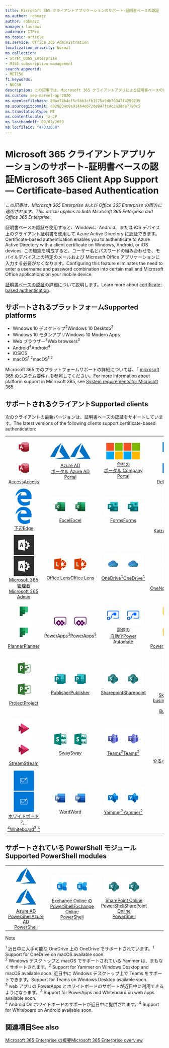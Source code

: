 ```yaml
---
title: Microsoft 365 クライアントアプリケーションのサポート-証明書ベースの認証
ms.author: robmazz
author: robmazz
manager: laurawi
audience: ITPro
ms.topic: article
ms.service: Office 365 Administration
localization_priority: Normal
ms.collection:
- Strat_O365_Enterprise
- M365-subscription-management
search.appverid:
- MET150
f1.keywords:
- NOCSH
description: この記事では、Microsoft 365 クライアントアプリによる証明書ベースの認証のサポートに関する詳細を確認します。
ms.custom: seo-marvel-apr2020
ms.openlocfilehash: 89ae78b4cf5c5bb3cfb1575a5db76047f4299239
ms.sourcegitcommit: c029834c8a914b4e072de847fc4c3a3dde7790c5
ms.translationtype: MT
ms.contentlocale: ja-JP
ms.lasthandoff: 09/02/2020
ms.locfileid: "47332630"
---
```

# <a name="microsoft-365-client-app-support--certificate-based-authentication"></a><span data-ttu-id="6e2d8-103">Microsoft 365 クライアントアプリケーションのサポート-証明書ベースの認証</span><span class="sxs-lookup"><span data-stu-id="6e2d8-103">Microsoft 365 Client App Support — Certificate-based Authentication</span></span>

<span data-ttu-id="6e2d8-104">*この記事は、Microsoft 365 Enterprise および Office 365 Enterprise の両方に適用されます。*</span><span class="sxs-lookup"><span data-stu-id="6e2d8-104">*This article applies to both Microsoft 365 Enterprise and Office 365 Enterprise.*</span></span>

<span data-ttu-id="6e2d8-105">証明書ベースの認証を使用すると、Windows、Android、または iOS デバイス上のクライアント証明書を使用して Azure Active Directory に認証できます。</span><span class="sxs-lookup"><span data-stu-id="6e2d8-105">Certificate-based authentication enables you to authenticate to Azure Active Directory with a client certificate on Windows, Android, or iOS devices.</span></span> <span data-ttu-id="6e2d8-106">この機能を構成すると、ユーザー名とパスワードの組み合わせを、モバイルデバイス上の特定のメールおよび Microsoft Office アプリケーションに入力する必要がなくなります。</span><span class="sxs-lookup"><span data-stu-id="6e2d8-106">Configuring this feature eliminates the need to enter a username and password combination into certain mail and Microsoft Office applications on your mobile device.</span></span>

<span data-ttu-id="6e2d8-107">[証明書ベースの認証](https://docs.microsoft.com/azure/active-directory/authentication/active-directory-certificate-based-authentication-get-started)の詳細について説明します。</span><span class="sxs-lookup"><span data-stu-id="6e2d8-107">Learn more about [certificate-based authentication](https://docs.microsoft.com/azure/active-directory/authentication/active-directory-certificate-based-authentication-get-started).</span></span>

## <a name="supported-platforms"></a><span data-ttu-id="6e2d8-108">サポートされるプラットフォーム</span><span class="sxs-lookup"><span data-stu-id="6e2d8-108">Supported platforms</span></span>

 - <span data-ttu-id="6e2d8-109">Windows 10 デスクトップ<sup>2</sup></span><span class="sxs-lookup"><span data-stu-id="6e2d8-109">Windows 10 Desktop<sup>2</sup></span></span>
 - <span data-ttu-id="6e2d8-110">Windows 10 モダンアプリ</span><span class="sxs-lookup"><span data-stu-id="6e2d8-110">Windows 10 Modern Apps</span></span>
 - <span data-ttu-id="6e2d8-111">Web ブラウザー<sup>3</sup></span><span class="sxs-lookup"><span data-stu-id="6e2d8-111">Web browsers<sup>3</sup></span></span>
 - <span data-ttu-id="6e2d8-112">Android<sup>4</sup></span><span class="sxs-lookup"><span data-stu-id="6e2d8-112">Android<sup>4</sup></span></span>
 - <span data-ttu-id="6e2d8-113">iOS</span><span class="sxs-lookup"><span data-stu-id="6e2d8-113">iOS</span></span>
 - <span data-ttu-id="6e2d8-114">macOS<sup>1</sup> <sup>2</sup></span><span class="sxs-lookup"><span data-stu-id="6e2d8-114">macOS<sup>1</sup> <sup>2</sup></span></span>

<span data-ttu-id="6e2d8-115">Microsoft 365 でのプラットフォームサポートの詳細については、「 [microsoft 365 のシステム要件](https://products.office.com/office-system-requirements)」を参照してください。</span><span class="sxs-lookup"><span data-stu-id="6e2d8-115">For more information about platform support in Microsoft 365, see [System requirements for Microsoft 365](https://products.office.com/office-system-requirements).</span></span>

## <a name="supported-clients"></a><span data-ttu-id="6e2d8-116">サポートされるクライアント</span><span class="sxs-lookup"><span data-stu-id="6e2d8-116">Supported clients</span></span>

<span data-ttu-id="6e2d8-117">次のクライアントの最新バージョンは、証明書ベースの認証をサポートしています。</span><span class="sxs-lookup"><span data-stu-id="6e2d8-117">The latest versions of the following clients support certificate-based authentication:</span></span>

| | | | | | |
|:---:|:---:|:---:|:---:|:---:|:---:|
| <span data-ttu-id="6e2d8-118">![Access アイコン](../media/o365-access-64x64.png)</span><span class="sxs-lookup"><span data-stu-id="6e2d8-118">![Access icon](../media/o365-access-64x64.png)</span></span> <br> [<span data-ttu-id="6e2d8-119">Access</span><span class="sxs-lookup"><span data-stu-id="6e2d8-119">Access</span></span>](https://products.office.com/access) | <span data-ttu-id="6e2d8-120">![Azure アイコン](../media/o365-azure-64x64.png)</span><span class="sxs-lookup"><span data-stu-id="6e2d8-120">![Azure icon](../media/o365-azure-64x64.png)</span></span> <br> [<span data-ttu-id="6e2d8-121">Azure AD <br> ポータル </span><span class="sxs-lookup"><span data-stu-id="6e2d8-121">Azure AD <br> Portal </span></span>](https://azure.microsoft.com/features/azure-portal/) | <span data-ttu-id="6e2d8-122">![会社のポータルのアイコン](../media/o365-microsoft-64x64.png)</span><span class="sxs-lookup"><span data-stu-id="6e2d8-122">![Company portal icon](../media/o365-microsoft-64x64.png)</span></span> <br> [<span data-ttu-id="6e2d8-123">会社の <br> ポータル </span><span class="sxs-lookup"><span data-stu-id="6e2d8-123">Company <br> Portal </span></span>](https://docs.microsoft.com/intune-user-help/sign-in-to-the-company-portal) | <span data-ttu-id="6e2d8-124">![Delve アイコン](../media/o365-delve-64x64.png)</span><span class="sxs-lookup"><span data-stu-id="6e2d8-124">![Delve icon](../media/o365-delve-64x64.png)</span></span> <br> [<span data-ttu-id="6e2d8-125">Delve</span><span class="sxs-lookup"><span data-stu-id="6e2d8-125">Delve</span></span>](https://products.office.com/business/intelligent-search) | <span data-ttu-id="6e2d8-126">![Dynamics 365 アイコン](../media/o365-dynamics365-64x64.png)</span><span class="sxs-lookup"><span data-stu-id="6e2d8-126">![Dynamics 365 icon](../media/o365-dynamics365-64x64.png)</span></span> <br> [<span data-ttu-id="6e2d8-127">Dynamics 365</span><span class="sxs-lookup"><span data-stu-id="6e2d8-127">Dynamics 365</span></span>](https://dynamics.microsoft.com) 
| <span data-ttu-id="6e2d8-128">![エッジアイコン](../media/o365-edge-64x64.png)</span><span class="sxs-lookup"><span data-stu-id="6e2d8-128">![Edge icon](../media/o365-edge-64x64.png)</span></span> <br> [<span data-ttu-id="6e2d8-129">下辺</span><span class="sxs-lookup"><span data-stu-id="6e2d8-129">Edge</span></span>](https://www.microsoft.com/windows/microsoft-edge) | <span data-ttu-id="6e2d8-130">![Excel アイコン](../media/o365-excel-64x64.png)</span><span class="sxs-lookup"><span data-stu-id="6e2d8-130">![Excel icon](../media/o365-excel-64x64.png)</span></span> <br> [<span data-ttu-id="6e2d8-131">Excel</span><span class="sxs-lookup"><span data-stu-id="6e2d8-131">Excel</span></span>](https://products.office.com/excel) | <span data-ttu-id="6e2d8-132">![Forms アイコン](../media/o365-forms-64x64.png)</span><span class="sxs-lookup"><span data-stu-id="6e2d8-132">![Forms icon](../media/o365-forms-64x64.png)</span></span> <br> [<span data-ttu-id="6e2d8-133">Forms</span><span class="sxs-lookup"><span data-stu-id="6e2d8-133">Forms</span></span>](https://flow.microsoft.com/connectors/shared_microsoftforms/microsoft-forms/) | <span data-ttu-id="6e2d8-134">![Kaizala アイコン](../media/o365-kaizala-64x64.png)</span><span class="sxs-lookup"><span data-stu-id="6e2d8-134">![Kaizala icon](../media/o365-kaizala-64x64.png)</span></span> <br> [<span data-ttu-id="6e2d8-135">Kaizala</span><span class="sxs-lookup"><span data-stu-id="6e2d8-135">Kaizala</span></span>](https://products.office.com/en/business/microsoft-kaizala) | <span data-ttu-id="6e2d8-136">![Office.com アイコン](../media/o365-office-64x64.png)</span><span class="sxs-lookup"><span data-stu-id="6e2d8-136">![Office.com icon](../media/o365-office-64x64.png)</span></span> <br> [<span data-ttu-id="6e2d8-137">Office.com</span><span class="sxs-lookup"><span data-stu-id="6e2d8-137">Office.com</span></span>](https://www.office.com/) 
| <span data-ttu-id="6e2d8-138">![Office 365 管理者アイコン](../media/o365-o365admin-64x64.png)</span><span class="sxs-lookup"><span data-stu-id="6e2d8-138">![Office 365 Admin icon](../media/o365-o365admin-64x64.png)</span></span> <br> [<span data-ttu-id="6e2d8-139">Microsoft 365 <br> 管理者</span><span class="sxs-lookup"><span data-stu-id="6e2d8-139">Microsoft 365 <br> Admin</span></span>](https://products.office.com/business/manage-office-365-admin-app) | <span data-ttu-id="6e2d8-140">![レンズアイコン](../media/o365-lens-64x64.png)</span><span class="sxs-lookup"><span data-stu-id="6e2d8-140">![Lens icon](../media/o365-lens-64x64.png)</span></span> <br> [<span data-ttu-id="6e2d8-141">Office Lens</span><span class="sxs-lookup"><span data-stu-id="6e2d8-141">Office Lens</span></span>](https://www.microsoft.com/p/office-lens/9wzdncrfj3t8?activetab=pivot%3Aoverviewtab) | <span data-ttu-id="6e2d8-142">![OneDrive for Business アイコン](../media/o365-OneDrive-64x64.png)</span><span class="sxs-lookup"><span data-stu-id="6e2d8-142">![OneDrive for Business icon](../media/o365-OneDrive-64x64.png)</span></span> <br> [<span data-ttu-id="6e2d8-143">OneDrive<sup>1</sup></span><span class="sxs-lookup"><span data-stu-id="6e2d8-143">OneDrive<sup>1</sup></span></span>](https://products.office.com/onedrive-for-business/online-cloud-storage) |  <span data-ttu-id="6e2d8-144">![OneNote アイコン](../media/o365-OneNote-64x64.png)</span><span class="sxs-lookup"><span data-stu-id="6e2d8-144">![OneNote icon](../media/o365-OneNote-64x64.png)</span></span> <br> [<span data-ttu-id="6e2d8-145">OneNote</span><span class="sxs-lookup"><span data-stu-id="6e2d8-145">OneNote</span></span>](https://products.office.com/onenote) | <span data-ttu-id="6e2d8-146">![Outlook アイコン](../media/o365-outlook-64x64.png)</span><span class="sxs-lookup"><span data-stu-id="6e2d8-146">![Outlook icon](../media/o365-outlook-64x64.png)</span></span> <br> [<span data-ttu-id="6e2d8-147">Outlook</span><span class="sxs-lookup"><span data-stu-id="6e2d8-147">Outlook</span></span>](https://products.office.com/outlook) 
| <span data-ttu-id="6e2d8-148">![Planner アイコン](../media/o365-planner-64x64.png)</span><span class="sxs-lookup"><span data-stu-id="6e2d8-148">![Planner icon](../media/o365-planner-64x64.png)</span></span> <br> [<span data-ttu-id="6e2d8-149">Planner</span><span class="sxs-lookup"><span data-stu-id="6e2d8-149">Planner</span></span>](https://products.office.com/business/task-management-software) | <span data-ttu-id="6e2d8-150">![PowerApps アイコン](../media/o365-powerapps-64x64.png)</span><span class="sxs-lookup"><span data-stu-id="6e2d8-150">![PowerApps icon](../media/o365-powerapps-64x64.png)</span></span> <br> [<span data-ttu-id="6e2d8-151">PowerApps<sup>3</sup></span><span class="sxs-lookup"><span data-stu-id="6e2d8-151">PowerApps<sup>3</sup></span></span>](https://powerapps.microsoft.com) | <span data-ttu-id="6e2d8-152">![電源の自動化アイコン](../media/o365-flow-64x64.png)</span><span class="sxs-lookup"><span data-stu-id="6e2d8-152">![Power Automate icon](../media/o365-flow-64x64.png)</span></span> <br> [<span data-ttu-id="6e2d8-153">電源の <br> 自動化</span><span class="sxs-lookup"><span data-stu-id="6e2d8-153">Power <br> Automate</span></span>](https://flow.microsoft.com) | <span data-ttu-id="6e2d8-154">![PowerBI アイコン](../media/o365-powerbi-64x64.png)</span><span class="sxs-lookup"><span data-stu-id="6e2d8-154">![PowerBI icon](../media/o365-powerbi-64x64.png)</span></span> <br> [<span data-ttu-id="6e2d8-155">Power BI</span><span class="sxs-lookup"><span data-stu-id="6e2d8-155">Power BI</span></span>](https://powerbi.microsoft.com)| <span data-ttu-id="6e2d8-156">![PowerPoint アイコン](../media/o365-powerpoint-64x64.png)</span><span class="sxs-lookup"><span data-stu-id="6e2d8-156">![PowerPoint icon](../media/o365-powerpoint-64x64.png)</span></span> <br> [<span data-ttu-id="6e2d8-157">PowerPoint</span><span class="sxs-lookup"><span data-stu-id="6e2d8-157">PowerPoint</span></span>](https://products.office.com/powerpoint) 
| <span data-ttu-id="6e2d8-158">![Project アイコン](../media/o365-project-64x64.png)</span><span class="sxs-lookup"><span data-stu-id="6e2d8-158">![Project icon](../media/o365-project-64x64.png)</span></span> <br> [<span data-ttu-id="6e2d8-159">Project</span><span class="sxs-lookup"><span data-stu-id="6e2d8-159">Project</span></span>](https://products.office.com/project) | <span data-ttu-id="6e2d8-160">![Publisher アイコン](../media/o365-publisher-64x64.png)</span><span class="sxs-lookup"><span data-stu-id="6e2d8-160">![Publisher icon](../media/o365-publisher-64x64.png)</span></span> <br> [<span data-ttu-id="6e2d8-161">Publisher</span><span class="sxs-lookup"><span data-stu-id="6e2d8-161">Publisher</span></span>](https://products.office.com/publisher) | <span data-ttu-id="6e2d8-162">![SharePoint アイコン](../media/o365-sharepoint-64x64.png)</span><span class="sxs-lookup"><span data-stu-id="6e2d8-162">![SharePoint icon](../media/o365-sharepoint-64x64.png)</span></span> <br> [<span data-ttu-id="6e2d8-163">Sharepoint</span><span class="sxs-lookup"><span data-stu-id="6e2d8-163">Sharepoint</span></span>](https://products.office.com/sharepoint) | <span data-ttu-id="6e2d8-164">![Skype for Business アイコン](../media/o365-skypeforbusiness-64x64.png)</span><span class="sxs-lookup"><span data-stu-id="6e2d8-164">![Skype for Business icon](../media/o365-skypeforbusiness-64x64.png)</span></span> <br> [<span data-ttu-id="6e2d8-165">Skype for <br> business</span><span class="sxs-lookup"><span data-stu-id="6e2d8-165">Skype for <br> Business</span></span>](https://www.skype.com/business/) | <span data-ttu-id="6e2d8-166">![付箋アイコン](../media/o365-stickynotes-64x64.png)</span><span class="sxs-lookup"><span data-stu-id="6e2d8-166">![Sticky Notes icon](../media/o365-stickynotes-64x64.png)</span></span> <br> [<span data-ttu-id="6e2d8-167">付箋</span><span class="sxs-lookup"><span data-stu-id="6e2d8-167">Sticky Notes</span></span>](https://www.microsoft.com/p/microsoft-sticky-notes/9nblggh4qghw) 
| <span data-ttu-id="6e2d8-168">![Stream アイコン](../media/o365-stream-64x64.png)</span><span class="sxs-lookup"><span data-stu-id="6e2d8-168">![Stream icon](../media/o365-stream-64x64.png)</span></span> <br> [<span data-ttu-id="6e2d8-169">Stream</span><span class="sxs-lookup"><span data-stu-id="6e2d8-169">Stream</span></span>](https://stream.microsoft.com) | <span data-ttu-id="6e2d8-170">![Sway アイコン](../media/o365-sway-64x64.png)</span><span class="sxs-lookup"><span data-stu-id="6e2d8-170">![Sway icon](../media/o365-sway-64x64.png)</span></span> <br> [<span data-ttu-id="6e2d8-171">Sway</span><span class="sxs-lookup"><span data-stu-id="6e2d8-171">Sway</span></span>](https://sway.com) | <span data-ttu-id="6e2d8-172">![Teams アイコン](../media/o365-teams-64x64.png)</span><span class="sxs-lookup"><span data-stu-id="6e2d8-172">![Teams icon](../media/o365-teams-64x64.png)</span></span> <br> [<span data-ttu-id="6e2d8-173">Teams<sup>2</sup></span><span class="sxs-lookup"><span data-stu-id="6e2d8-173">Teams<sup>2</sup></span></span>](https://products.office.com/microsoft-teams/group-chat-software) | <span data-ttu-id="6e2d8-174">![To Do アイコン](../media/o365-todo-64x64.png)</span><span class="sxs-lookup"><span data-stu-id="6e2d8-174">![To Do icon](../media/o365-todo-64x64.png)</span></span> <br> [<span data-ttu-id="6e2d8-175">やるべきこと</span><span class="sxs-lookup"><span data-stu-id="6e2d8-175">To Do</span></span>](https://todo.microsoft.com) | <span data-ttu-id="6e2d8-176">![Visio アイコン](../media/o365-visio-64x64.png)</span><span class="sxs-lookup"><span data-stu-id="6e2d8-176">![Visio icon](../media/o365-visio-64x64.png)</span></span> <br> [<span data-ttu-id="6e2d8-177">Visio</span><span class="sxs-lookup"><span data-stu-id="6e2d8-177">Visio</span></span>](https://products.office.com/visio/flowchart-software) 
| <span data-ttu-id="6e2d8-178">![Whiteboard アイコン](../media/o365-whiteboard-64x64.png)</span><span class="sxs-lookup"><span data-stu-id="6e2d8-178">![Whiteboard icon](../media/o365-whiteboard-64x64.png)</span></span> <br> [<span data-ttu-id="6e2d8-179">ホワイトボード<sup>3</sup>、<sup>4</sup></span><span class="sxs-lookup"><span data-stu-id="6e2d8-179">Whiteboard<sup>3</sup>,<sup>4</sup></span></span>](https://whiteboard.microsoft.com/) | <span data-ttu-id="6e2d8-180">![Word アイコン](../media/o365-word-64x64.png)</span><span class="sxs-lookup"><span data-stu-id="6e2d8-180">![Word icon](../media/o365-word-64x64.png)</span></span> <br> [<span data-ttu-id="6e2d8-181">Word</span><span class="sxs-lookup"><span data-stu-id="6e2d8-181">Word</span></span>](https://products.office.com/word) | <span data-ttu-id="6e2d8-182">![Yammer アイコン](../media/o365-yammer-64x64.png)</span><span class="sxs-lookup"><span data-stu-id="6e2d8-182">![Yammer icon](../media/o365-yammer-64x64.png)</span></span> <br> [<span data-ttu-id="6e2d8-183">Yammer<sup>2</sup></span><span class="sxs-lookup"><span data-stu-id="6e2d8-183">Yammer<sup>2</sup></span></span>](https://products.office.com/yammer/yammer-overview) |

## <a name="supported-powershell-modules"></a><span data-ttu-id="6e2d8-184">サポートされている PowerShell モジュール</span><span class="sxs-lookup"><span data-stu-id="6e2d8-184">Supported PowerShell modules</span></span>

| | | | | | |
|:---:|:---:|:---:|:---:|:---:|:---:|
| <span data-ttu-id="6e2d8-185">![Azure アイコン](../media/o365-azure-64x64.png)</span><span class="sxs-lookup"><span data-stu-id="6e2d8-185">![Azure icon](../media/o365-azure-64x64.png)</span></span> <br> [<span data-ttu-id="6e2d8-186">Azure AD <br> PowerShell</span><span class="sxs-lookup"><span data-stu-id="6e2d8-186">Azure AD <br> PowerShell</span></span>](https://docs.microsoft.com/powershell/azure/active-directory/overview?view=azureadps-2.0) | <span data-ttu-id="6e2d8-187">![Exchange アイコン](../media/o365-exchange-64x64.png)</span><span class="sxs-lookup"><span data-stu-id="6e2d8-187">![Exchange icon](../media/o365-exchange-64x64.png)</span></span> <br> [<span data-ttu-id="6e2d8-188">Exchange Online の <br> PowerShell</span><span class="sxs-lookup"><span data-stu-id="6e2d8-188">Exchange Online <br> PowerShell</span></span>](https://docs.microsoft.com/powershell/exchange/exchange-online/exchange-online-powershell?view=exchange-ps) | <span data-ttu-id="6e2d8-189">![SharePoint アイコン](../media/o365-sharepoint-64x64.png)</span><span class="sxs-lookup"><span data-stu-id="6e2d8-189">![SharePoint icon](../media/o365-sharepoint-64x64.png)</span></span> <br> [<span data-ttu-id="6e2d8-190">SharePoint Online <br> PowerShell</span><span class="sxs-lookup"><span data-stu-id="6e2d8-190">SharePoint Online <br> PowerShell</span></span>](https://docs.microsoft.com/powershell/sharepoint/sharepoint-online/connect-sharepoint-online)

> [!NOTE]
> <span data-ttu-id="6e2d8-191"><sup>1</sup> 近日中に入手可能な OneDrive 上の OneDrive でサポートされています。</span><span class="sxs-lookup"><span data-stu-id="6e2d8-191"><sup>1</sup> Support for OneDrive on macOS available soon.</span></span> <br>
> <span data-ttu-id="6e2d8-192"><sup>2</sup> Windows デスクトップと macOS でサポートされている Yammer は、まもなくサポートされます。</span><span class="sxs-lookup"><span data-stu-id="6e2d8-192"><sup>2</sup> Support for Yammer on Windows Desktop and macOS available soon.</span></span> <span data-ttu-id="6e2d8-193">近日中に Windows デスクトップ上で Teams をサポートできます。</span><span class="sxs-lookup"><span data-stu-id="6e2d8-193">Support for Teams on Windows Desktop available soon.</span></span><br>
> <span data-ttu-id="6e2d8-194"><sup>3</sup> web アプリの PowerApps とホワイトボードのサポートが近日中に利用できるようになります。</span><span class="sxs-lookup"><span data-stu-id="6e2d8-194"><sup>3</sup> Support for PowerApps and Whiteboard on web apps available soon.</span></span> <br>
> <span data-ttu-id="6e2d8-195"><sup>4</sup> Android On ホワイトボードのサポートが近日中に提供されます。</span><span class="sxs-lookup"><span data-stu-id="6e2d8-195"><sup>4</sup> Support for Whiteboard on Android available soon.</span></span>

## <a name="see-also"></a><span data-ttu-id="6e2d8-196">関連項目</span><span class="sxs-lookup"><span data-stu-id="6e2d8-196">See also</span></span>

[<span data-ttu-id="6e2d8-197">Microsoft 365 Enterprise の概要</span><span class="sxs-lookup"><span data-stu-id="6e2d8-197">Microsoft 365 Enterprise overview</span></span>](microsoft-365-overview.md)
